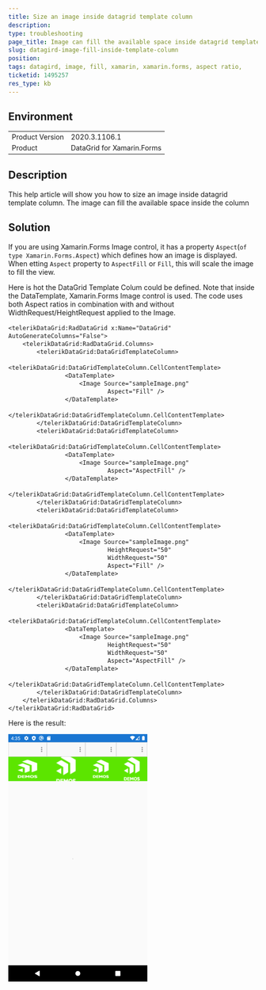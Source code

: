 ```yaml
---
title: Size an image inside datagrid template column
description: 
type: troubleshooting
page_title: Image can fill the available space inside datagrid template column
slug: datagird-image-fill-inside-template-column
position: 
tags: datagird, image, fill, xamarin, xamarin.forms, aspect ratio,
ticketid: 1495257
res_type: kb
---
```


## Environment
<table>
	<tbody>
		<tr>
			<td>Product Version</td>
			<td>2020.3.1106.1</td>
		</tr>
		<tr>
			<td>Product</td>
			<td>DataGrid for Xamarin.Forms</td>
		</tr>
	</tbody>
</table>


## Description

This help article will show you how to size an image inside datagrid template column. The image can fill the available space inside the column 

## Solution

If you are using Xamarin.Forms Image control, it has a property `Aspect`(`of type Xamarin.Forms.Aspect`) which defines how an image is displayed. When etting `Aspect` property to `AspectFill` or `Fill`, this will scale the image to fill the view.

Here is hot the DataGrid Template Colum could be defined. Note that inside the DataTemplate, Xamarin.Forms Image control is used. The code uses both Aspect ratios in combination with and without WidthRequest/HeightRequest applied to the Image.

```XAML
<telerikDataGrid:RadDataGrid x:Name="DataGrid" AutoGenerateColumns="False">
    <telerikDataGrid:RadDataGrid.Columns>
        <telerikDataGrid:DataGridTemplateColumn>
            <telerikDataGrid:DataGridTemplateColumn.CellContentTemplate>
                <DataTemplate>
                    <Image Source="sampleImage.png"
                            Aspect="Fill" />
                </DataTemplate>
            </telerikDataGrid:DataGridTemplateColumn.CellContentTemplate>
        </telerikDataGrid:DataGridTemplateColumn>
        <telerikDataGrid:DataGridTemplateColumn>
            <telerikDataGrid:DataGridTemplateColumn.CellContentTemplate>
                <DataTemplate>
                    <Image Source="sampleImage.png"
                            Aspect="AspectFill" />
                </DataTemplate>
            </telerikDataGrid:DataGridTemplateColumn.CellContentTemplate>
        </telerikDataGrid:DataGridTemplateColumn>
        <telerikDataGrid:DataGridTemplateColumn>
            <telerikDataGrid:DataGridTemplateColumn.CellContentTemplate>
                <DataTemplate>
                    <Image Source="sampleImage.png"
                            HeightRequest="50"
                            WidthRequest="50"
                            Aspect="Fill" />
                </DataTemplate>
            </telerikDataGrid:DataGridTemplateColumn.CellContentTemplate>
        </telerikDataGrid:DataGridTemplateColumn>
        <telerikDataGrid:DataGridTemplateColumn>
            <telerikDataGrid:DataGridTemplateColumn.CellContentTemplate>
                <DataTemplate>
                    <Image Source="sampleImage.png"
                            HeightRequest="50"
                            WidthRequest="50"
                            Aspect="AspectFill" />
                </DataTemplate>
            </telerikDataGrid:DataGridTemplateColumn.CellContentTemplate>
        </telerikDataGrid:DataGridTemplateColumn>
    </telerikDataGrid:RadDataGrid.Columns>
</telerikDataGrid:RadDataGrid>
```

Here is the result:

![DataGrid Image Fill in Column](images/datagird-image-fill-columm.png "DataGrid Image Fill in Column")

